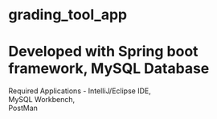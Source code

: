 # grading_tool_app
# Developed with Spring boot framework, MySQL Database

Required Applications - IntelliJ/Eclipse IDE,  
                          MySQL Workbench,  
                          PostMan



